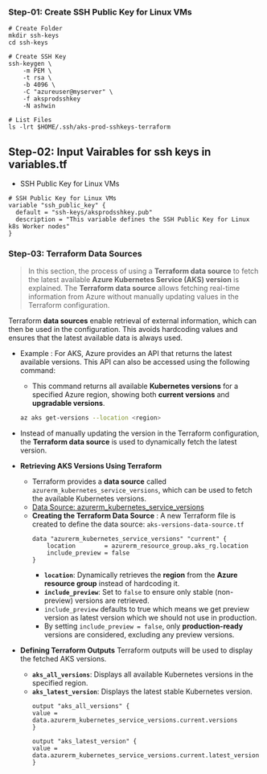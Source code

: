 ### Step-01: Create SSH Public Key for Linux VMs
```
# Create Folder
mkdir ssh-keys
cd ssh-keys

# Create SSH Key
ssh-keygen \
    -m PEM \
    -t rsa \
    -b 4096 \
    -C "azureuser@myserver" \
    -f aksprodsshkey
    -N ashwin

# List Files
ls -lrt $HOME/.ssh/aks-prod-sshkeys-terraform
```


## Step-02: Input Vairables for ssh keys in variables.tf

- SSH Public Key for Linux VMs
```
# SSH Public Key for Linux VMs
variable "ssh_public_key" {
  default = "ssh-keys/aksprodsshkey.pub"
  description = "This variable defines the SSH Public Key for Linux k8s Worker nodes"  
}
```


### Step-03: Terraform Data Sources  

> In this section, the process of using a **Terraform data source** to fetch the latest available **Azure Kubernetes Service (AKS) version** is explained. The **Terraform data source** allows fetching real-time information from Azure without manually updating values in the Terraform configuration.  


Terraform **data sources** enable retrieval of external information, which can then be used in the configuration. This avoids hardcoding values and ensures that the latest available data is always used.  
- Example : For AKS, Azure provides an API that returns the latest available versions. This API can also be accessed using the following command:  
    - This command returns all available **Kubernetes versions** for a specified Azure region, showing both **current versions** and **upgradable versions**.  
    ```sh
    az aks get-versions --location <region>
    ```
- Instead of manually updating the version in the Terraform configuration, the **Terraform data source** is used to dynamically fetch the latest version.  

- **Retrieving AKS Versions Using Terraform** 
    - Terraform provides a **data source** called `azurerm_kubernetes_service_versions`, which can be used to fetch the available Kubernetes versions.  
    - [Data Source: azurerm_kubernetes_service_versions](https://registry.terraform.io/providers/hashicorp/azurerm/latest/docs/data-sources/kubernetes_service_versions)
    - **Creating the Terraform Data Source**  : A new Terraform file is created to define the data source:  `aks-versions-data-source.tf`  
        ```
        data "azurerm_kubernetes_service_versions" "current" {
            location        = azurerm_resource_group.aks_rg.location
            include_preview = false
        }
        ```
        - **`location`**: Dynamically retrieves the **region** from the **Azure resource group** instead of hardcoding it.  
        - **`include_preview`**: Set to `false` to ensure only stable (non-preview) versions are retrieved. 
        - `include_preview` defaults to true which means we get preview version as latest version which we should not use in production. 
        - By setting `include_preview = false`, only **production-ready** versions are considered, excluding any preview versions.  
- **Defining Terraform Outputs**  Terraform outputs will be used to display the fetched AKS versions.
    - **`aks_all_versions`**: Displays all available Kubernetes versions in the specified region.  
    - **`aks_latest_version`**: Displays the latest stable Kubernetes version.  
        ```hcl
        output "aks_all_versions" {
        value = data.azurerm_kubernetes_service_versions.current.versions
        }

        output "aks_latest_version" {
        value = data.azurerm_kubernetes_service_versions.current.latest_version
        }
        ```
